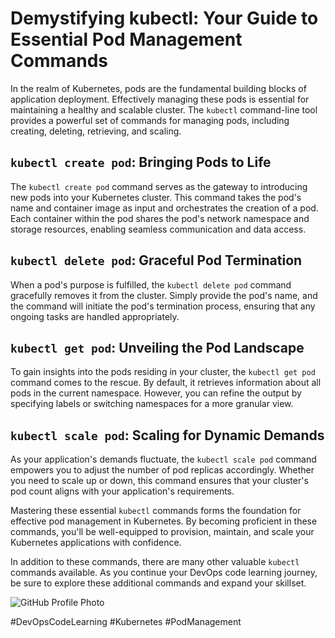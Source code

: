 # Demystifying kubectl: Your Guide to Essential Pod Management Commands

In the realm of Kubernetes, pods are the fundamental building blocks of application deployment. Effectively managing these pods is essential for maintaining a healthy and scalable cluster. The `kubectl` command-line tool provides a powerful set of commands for managing pods, including creating, deleting, retrieving, and scaling.

## `kubectl create pod`: Bringing Pods to Life

The `kubectl create pod` command serves as the gateway to introducing new pods into your Kubernetes cluster. This command takes the pod's name and container image as input and orchestrates the creation of a pod. Each container within the pod shares the pod's network namespace and storage resources, enabling seamless communication and data access.

## `kubectl delete pod`: Graceful Pod Termination

When a pod's purpose is fulfilled, the `kubectl delete pod` command gracefully removes it from the cluster. Simply provide the pod's name, and the command will initiate the pod's termination process, ensuring that any ongoing tasks are handled appropriately.

## `kubectl get pod`: Unveiling the Pod Landscape

To gain insights into the pods residing in your cluster, the `kubectl get pod` command comes to the rescue. By default, it retrieves information about all pods in the current namespace. However, you can refine the output by specifying labels or switching namespaces for a more granular view.

## `kubectl scale pod`: Scaling for Dynamic Demands

As your application's demands fluctuate, the `kubectl scale pod` command empowers you to adjust the number of pod replicas accordingly. Whether you need to scale up or down, this command ensures that your cluster's pod count aligns with your application's requirements.

Mastering these essential `kubectl` commands forms the foundation for effective pod management in Kubernetes. By becoming proficient in these commands, you'll be well-equipped to provision, maintain, and scale your Kubernetes applications with confidence.

In addition to these commands, there are many other valuable `kubectl` commands available. As you continue your DevOps code learning journey, be sure to explore these additional commands and expand your skillset.

![GitHub Profile Photo](URL_TO_YOUR_GITHUB_PROFILE_PHOTO)

#DevOpsCodeLearning #Kubernetes #PodManagement
